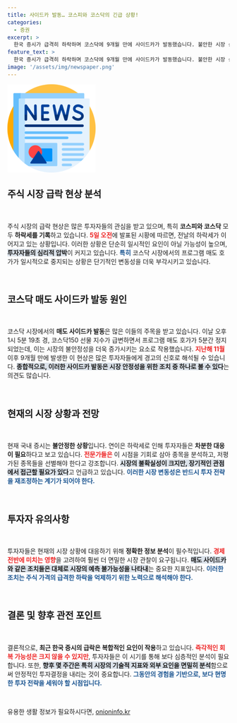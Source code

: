 ```yaml
---
title: 사이드카 발동… 코스피와 코스닥의 긴급 상황!
categories:
  - 증권
excerpt: >
  한국 증시가 급격히 하락하며 코스닥에 9개월 만에 사이드카가 발동했습니다. 불안한 시장 상황 속, 투자자들의 관심이 집중되고 있습니다. 궁금증을 유발하는 오늘의 주요 이슈를 확인해보세요!
feature_text: >
  한국 증시가 급격히 하락하며 코스닥에 9개월 만에 사이드카가 발동했습니다. 불안한 시장 상황 속, 투자자들의 관심이 집중되고 있습니다. 궁금증을 유발하는 오늘의 주요 이슈를 확인해보세요!
image: '/assets/img/newspaper.png'
---
```


<p><img src="/assets/img/newspaper.png" alt="kimp 속보" /></p>

<h2 data-ke-size="size26">주식 시장 급락 현상 분석</h2>

<p data-ke-size="size16">&nbsp;</p>

<p>주식 시장의 급락 현상은 많은 투자자들의 관심을 받고 있으며, 특히 <strong>코스피와 코스닥</strong> 모두 <strong>하락세를 기록</strong>하고 있습니다. <b><span style="color: #ee2323;">5일 오전</span></b>에 발표된 시황에 따르면, 전날의 하락세가 이어지고 있는 상황입니다. 이러한 상황은 단순히 일시적인 요인이 아닐 가능성이 높으며, <b><span style="background-color: #21538527;">투자자들의 심리적 압박</span></b>이 커지고 있습니다. <b><span style="color: #1a5490;">특히</span></b> 코스닥 시장에서의 프로그램 매도 호가가 일시적으로 중지되는 상황은 단기적인 변동성을 더욱 부각시키고 있습니다.</p>

<p data-ke-size="size16">&nbsp;</p>

<h2 data-ke-size="size26">코스닥 매도 사이드카 발동 원인</h2>

<p data-ke-size="size16">&nbsp;</p>

<p>코스닥 시장에서의 <strong>매도 사이드카 발동</strong>은 많은 이들의 주목을 받고 있습니다. 이날 오후 1시 5분 19초 경, 코스닥150 선물 지수가 급변하면서 프로그램 매도 호가가 5분간 정지되었는데, 이는 시장의 불안정성을 더욱 증가시키는 요소로 작용했습니다. <b><span style="color: #ee2323;">지난해 11월</span></b> 이후 9개월 만에 발생한 이 현상은 많은 투자자들에게 경고의 신호로 해석될 수 있습니다. <b><span style="background-color: #21538527;">종합적으로, 이러한 사이드카 발동은 시장 안정성을 위한 조치 중 하나로 볼 수 있다</span></b>는 의견도 많습니다.</p>

<p data-ke-size="size16">&nbsp;</p>

<h2 data-ke-size="size26">현재의 시장 상황과 전망</h2>

<p data-ke-size="size16">&nbsp;</p>

<p>현재 국내 증시는 <strong>불안정한 상황</strong>입니다. 연이은 하락세로 인해 투자자들은 <strong>차분한 대응이 필요</strong>하다고 보고 있습니다. <b><span style="color: #ee2323;">전문가들은</span></b> 이 시점을 기회로 삼아 종목을 분석하고, 저평가된 종목들을 선별해야 한다고 강조합니다. <b><span style="background-color: #21538527;">시장의 불확실성이 크지만, 장기적인 관점에서 접근할 필요가 있다</span></b>고 언급하고 있습니다. <b><span style="color: #1a5490;">이러한 시장 변동성은 반드시 투자 전략을 재조정하는 계기가 되어야 한다.</span></b></p>

<p data-ke-size="size16">&nbsp;</p>

<h2 data-ke-size="size26">투자자 유의사항</h2>

<p data-ke-size="size16">&nbsp;</p>

<p>투자자들은 현재의 시장 상황에 대응하기 위해 <strong>정확한 정보 분석</strong>이 필수적입니다. <b><span style="color: #ee2323;">경제 전반에 미치는 영향</span></b>을 고려하여 훨씬 더 면밀한 시장 관찰이 요구됩니다. <b><span style="background-color: #21538527;">매도 사이드카와 같은 조치들은 대체로 시장의 예측 불가능성을 나타내</span></b>는 중요한 지표입니다. <b><span style="color: #1a5490;">이러한 조치는 주식 가격의 급격한 하락을 억제하기 위한 노력으로 해석해야 한다.</span></b></p>

<p data-ke-size="size16">&nbsp;</p>

<h2 data-ke-size="size26">결론 및 향후 관전 포인트</h2>

<p data-ke-size="size16">&nbsp;</p>

<p>결론적으로, <strong>최근 한국 증시의 급락은 복합적인 요인이 작용</strong>하고 있습니다. <b><span style="color: #ee2323;">즉각적인 회복 가능성은 크지 않을 수 있지만</span></b>, 투자자들은 이 시기를 통해 보다 심층적인 분석이 필요합니다. 또한, <b><span style="background-color: #21538527;">향후 몇 주간은 특히 시장의 기술적 지표와 외부 요인을 면밀히 분석</span></b>함으로써 안정적인 투자결정을 내리는 것이 중요합니다. <b><span style="color: #1a5490;">그동안의 경험을 기반으로, 보다 현명한 투자 전략을 세워야 할 시점입니다.</span></b></p>

<p data-ke-size="size16">&nbsp;</p>
유용한 생활 정보가 필요하시다면, <a href="https://onioninfo.kr" rel="dofollow">onioninfo.kr</a>


